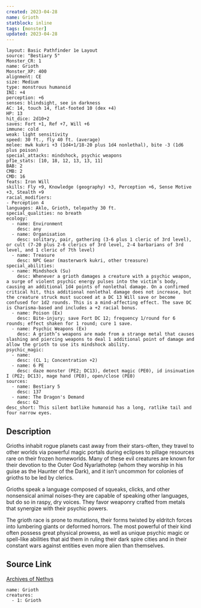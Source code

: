 ```yaml
---
created: 2023-04-28
name: Grioth
statblock: inline
tags: [monster]
updated: 2023-04-28
---
```

```statblock
layout: Basic Pathfinder 1e Layout
source: "Bestiary 5"
Monster_CR: 1
name: Grioth
Monster_XP: 400
alignment: CE
size: Medium
type: monstrous humanoid
INI: +4
perception: +6
senses: blindsight, see in darkness
AC: 14, touch 14, flat-footed 10 (dex +4)
HP: 13
hit_dice: 2d10+2
saves: Fort +1, Ref +7, Will +6
immune: cold
weak: light sensitivity
speed: 30 ft., fly 40 ft. (average)
melee: mwk kukri +3 (1d4+1/18-20 plus 1d4 nonlethal), bite -3 (1d6 plus poison)
special_attacks: mindshock, psychic weapons
pf1e_stats: [10, 18, 12, 13, 13, 11]
BAB: 2
CMB: 2
CMD: 16
feats: Iron Will
skills: Fly +9, Knowledge (geography) +3, Perception +6, Sense Motive +3, Stealth +9
racial_modifiers:
- Perception 4
languages: Aklo, Grioth, telepathy 30 ft.
special_qualities: no breath
ecology:
  - name: Environment
    desc: any
  - name: Organisation
    desc: solitary, pair, gathering (3-6 plus 1 cleric of 3rd level), or cult (7-20 plus 2-6 clerics of 3rd level, 2-4 barbarians of 3rd level, and 1 cleric of 7th level)
  - name: Treasure
    desc: NPC Gear (masterwork kukri, other treasure)
special_abilities:
  - name: Mindshock (Su)
    desc: Whenever a grioth damages a creature with a psychic weapon, a surge of violent psychic energy pulses into the victim’s body, causing an additional 1d4 points of nonlethal damage. On a confirmed critical hit, this additional nonlethal damage does not increase, but the creature struck must succeed at a DC 13 Will save or become confused for 1d2 rounds. This is a mind-affecting effect. The save DC is Charisma-based and includes a +2 racial bonus.
  - name: Poison (Ex)
    desc: Bite-injury; save Fort DC 12; frequency 1/round for 6 rounds; effect shaken for 1 round; cure 1 save.
  - name: Psychic Weapons (Ex)
    desc: A grioth’s weapons are made from a strange metal that causes slashing and piercing weapons to deal 1 additional point of damage and allow the grioth to use its mindshock ability.
psychic_magic:
  - name:
    desc: (CL 1; Concentration +2)
  - name: 6 PE
    desc: daze monster (PE2; DC13), detect magic (PE0), id insinuation I (PE2; DC13), mage hand (PE0), open/close (PE0)
sources:
  - name: Bestiary 5
    desc: 137
  - name: The Dragon's Demand
    desc: 62
desc_short: This silent batlike humanoid has a long, ratlike tail and four narrow eyes.
```
## Description
Grioths inhabit rogue planets cast away from their stars-often, they travel to other worlds via powerful magic portals during eclipses to pillage resources rare on their frozen homeworlds. Many of these evil creatures are known for their devotion to the Outer God Nyarlathotep (whom they worship in his guise as the Haunter of the Dark), and it isn’t uncommon for colonies of grioths to be led by clerics.

 Grioths speak a language composed of squeaks, clicks, and other nonsensical animal noises-they are capable of speaking other languages, but do so in raspy, dry voices. They favor weaponry crafted from metals that synergize with their psychic powers.

 The grioth race is prone to mutations, their forms twisted by eldritch forces into lumbering giants or deformed horrors. The most powerful of their kind often possess great physical prowess, as well as unique psychic magic or spell-like abilities that aid them in ruling their dark spire cities and in their constant wars against entities even more alien than themselves.
## Source Link
[Archives of Nethys](https://aonprd.com/MonsterDisplay.aspx?ItemName=Grioth)
```encounter-table
name: Grioth
creatures:
  - 1: Grioth
```
